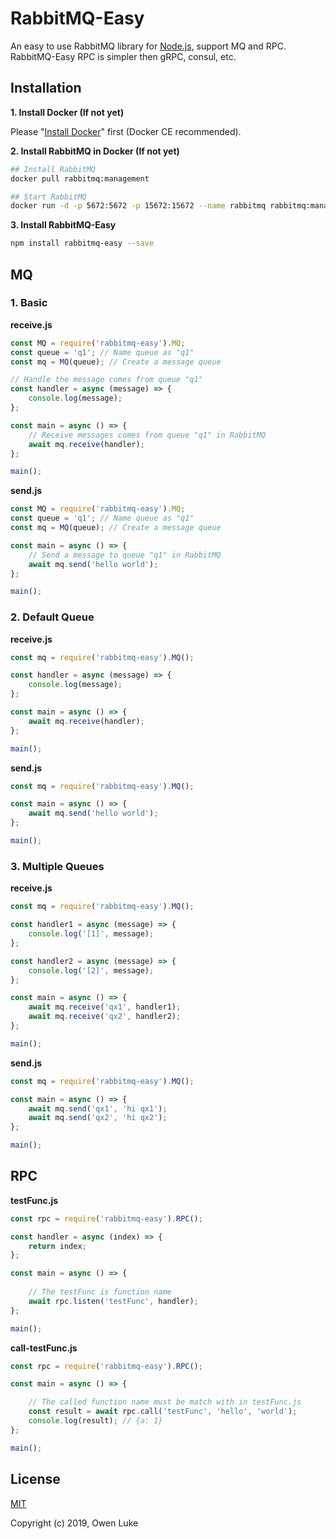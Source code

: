 
# RabbitMQ-Easy

An easy to use RabbitMQ library for [Node.js](https://nodejs.org), support MQ and RPC. RabbitMQ-Easy RPC is simpler then gRPC, consul, etc.

## Installation 

**1. Install Docker (If not yet)**

Please "[Install Docker](https://docs.docker.com/v17.09/engine/installation/#supported-platforms)" first (Docker CE recommended).

**2. Install RabbitMQ in Docker (If not yet)**

```bash
## Install RabbitMQ 
docker pull rabbitmq:management

## Start RabbitMQ
docker run -d -p 5672:5672 -p 15672:15672 --name rabbitmq rabbitmq:management
```

**3. Install RabbitMQ-Easy**

```bash
npm install rabbitmq-easy --save
```

## MQ

### 1. Basic

**receive.js**

```js
const MQ = require('rabbitmq-easy').MQ;
const queue = 'q1'; // Name queue as "q1"
const mq = MQ(queue); // Create a message queue

// Handle the message comes from queue "q1"
const handler = async (message) => {
    console.log(message);
};

const main = async () => {
    // Receive messages comes from queue "q1" in RabbitMQ
    await mq.receive(handler);
};

main();
```

**send.js**

```js
const MQ = require('rabbitmq-easy').MQ;
const queue = 'q1'; // Name queue as "q1"
const mq = MQ(queue); // Create a message queue

const main = async () => {
    // Send a message to queue "q1" in RabbitMQ
    await mq.send('hello world');
};

main();
```

### 2. Default Queue

**receive.js**

```js
const mq = require('rabbitmq-easy').MQ();

const handler = async (message) => {
	console.log(message);
};

const main = async () => {
	await mq.receive(handler);
};

main();
```

**send.js**

```js
const mq = require('rabbitmq-easy').MQ();

const main = async () => {
	await mq.send('hello world');
};

main();
```

### 3. Multiple Queues

**receive.js**

```js
const mq = require('rabbitmq-easy').MQ();

const handler1 = async (message) => {
	console.log('[1]', message);
};

const handler2 = async (message) => {
	console.log('[2]', message);
};

const main = async () => {
	await mq.receive('qx1', handler1);
	await mq.receive('qx2', handler2);
};

main();
```

**send.js**

```js
const mq = require('rabbitmq-easy').MQ();

const main = async () => {
	await mq.send('qx1', 'hi qx1');
	await mq.send('qx2', 'hi qx2');
};

main();
```

## RPC

**testFunc.js**

```js
const rpc = require('rabbitmq-easy').RPC();

const handler = async (index) => {
	return index;
};

const main = async () => {
	
	// The testFunc is function name
	await rpc.listen('testFunc', handler);
};

main();
```

**call-testFunc.js**

```js
const rpc = require('rabbitmq-easy').RPC();

const main = async () => {    

	// The called function name must be match with in testFunc.js
    const result = await rpc.call('testFunc', 'hello', 'world');
    console.log(result); // {a: 1}
};

main();
```

## License

[MIT](LICENSE)

Copyright (c) 2019, Owen Luke
